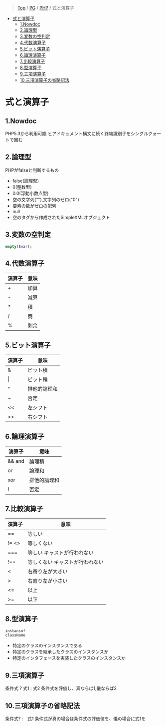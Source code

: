 > [Top](https://tanish-kr.github.io/study-wiki) / [PG](https://tanish-kr.github.io/study-wiki/PG) / [PHP](https://tanish-kr.github.io/study-wiki/PG/PHP) / 式と演算子

<!-- TOC -->

- [式と演算子](#式と演算子)
  - [1.Nowdoc](#1nowdoc)
  - [2.論理型](#2論理型)
  - [3.変数の空判定](#3変数の空判定)
  - [4.代数演算子](#4代数演算子)
  - [5.ビット演算子](#5ビット演算子)
  - [6.論理演算子](#6論理演算子)
  - [7.比較演算子](#7比較演算子)
  - [8.型演算子](#8型演算子)
  - [9.三項演算子](#9三項演算子)
  - [10.三項演算子の省略記法](#10三項演算子の省略記法)

<!-- /TOC -->

# 式と演算子

## 1.Nowdoc
PHP5.3から利用可能
ヒアドキュメント構文に続く終端識別子をシングルクォートで囲む

## 2.論理型

PHPがfalseと判断するもの
- false(論理型)
- 0(整数型)
- 0.0(浮動小数点型)
- 空の文字列(""),文字列のゼロ("0")
- 要素の数がゼロの配列
- null
- 空のタグから作成されたSimpleXMLオブジェクト

## 3.変数の空判定

```php
empty($var);
```

## 4.代数演算子

|演算子|意味|
|-----|---|
|+|加算|
|-|減算|
|*|積|
|/|商|
|%|剰余|

## 5.ビット演算子

|演算子|意味|
|-----|---|
|&|ビット積|
|\||ビット輪|
|^|排他的論理和|
|~|否定|
|<<|左シフト|
|>>|右シフト|

## 6.論理演算子

|演算子|意味|
|-----|---|
|&& and|論理積|
|or |論理和|
|xor|排他的論理和|
|!|否定|

## 7.比較演算子


|演算子|意味|
|-----|---|
|==|等しい|
|!= <> |等しくない|
|===|等しい キャストが行われない|
|!==|等しくない キャストが行われない|
|<|右寄り左が大きい|
|>|右寄り左が小さい|
|<=|以上|
|>=|以下|

## 8.型演算子

```php
instansof
className
```

- 特定のクラスのインスタンスである
- 特定のクラスを継承したクラスのインスタンスか
- 特定のインタフェースを実装したクラスのインスタンスか

## 9.三項演算子

条件式 ? 式1 : 式2
条件式を評価し、真ならば1,儀ならば2

## 10.三項演算子の省略記法

条件式? :　式1
条件式が真の場合は条件式の評価値を、儀の場合に式1を

